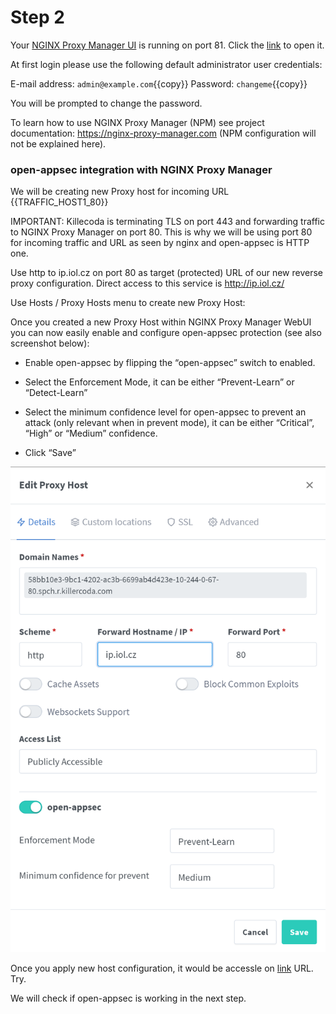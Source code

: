 # Step 2

Your [NGINX Proxy Manager UI]({{TRAFFIC_HOST1_81}}) is running on port 81. 
Click the [link]({{TRAFFIC_HOST1_81}}) to open it.

At first login please use the following default administrator user credentials:

E-mail address: `admin@example.com`{{copy}}
Password: `changeme`{{copy}}

You will be prompted to change the password.

To learn how to use NGINX Proxy Manager (NPM) see project documentation: https://nginx-proxy-manager.com (NPM configuration will not be explained here).


### open-appsec integration with NGINX Proxy Manager

We will be creating new Proxy host for incoming URL {{TRAFFIC_HOST1_80}}

IMPORTANT: Killecoda is terminating TLS on port 443 and forwarding traffic to NGINX Proxy Manager on port 80. This is why we will be using port 80 for incoming traffic and URL as seen by nginx and open-appsec is HTTP one.

Use http to ip.iol.cz on port 80 as target (protected) URL of our new reverse proxy configuration.
Direct access to this service is http://ip.iol.cz/

Use Hosts / Proxy Hosts menu to create new Proxy Host:

Once you created a new Proxy Host within NGINX Proxy Manager WebUI you can now easily enable and configure open-appsec protection (see also screenshot below):

* Enable open-appsec by flipping the “open-appsec” switch to enabled.

* Select the Enforcement Mode, it can be either “Prevent-Learn” or “Detect-Learn”

* Select the minimum confidence level for open-appsec to prevent an attack (only relevant when in prevent mode), it can be either “Critical”, “High” or “Medium” confidence.

* Click “Save”

![Add Proxy Host](add_proxy_host.png)

Once you apply new host configuration, it would be accessle on [link]({{TRAFFIC_HOST1_80}}) URL. Try.

We will check if open-appsec is working in the next step.

